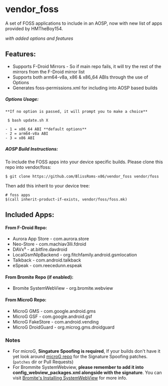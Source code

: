 # vendor_foss
A set of FOSS applications to include in an AOSP, now with new list of apps provided by HMTheBoy154.

*with added options and features*

## Features:

 - Supports F-Droid Mirrors - So if main repo fails, it will try the 
   rest of the mirrors from the F-Droid mirror list
 - Supports both arm64-v8a, x86 & x86_64 ABIs through the use of Options
 - Generates foss-permissions.xml for including into AOSP based builds
 
##### Options Usage:
	 
	**If no option is passed, it will prompt you to make a choice**
	 
	 $ bash update.sh X
	 
	- 1 = x86_64 ABI **default options**
	- 2 = arm64-v8a ABI
	- 3 = x86 ABI

##### AOSP Build Instructions:

To include the FOSS apps into your device specific builds. Please clone 
this repo into vendor/foss:

	$ git clone https://github.com/BlissRoms-x86/vendor_foss vendor/foss
	
Then add this inherit to your device tree:

	# foss apps
	$(call inherit-product-if-exists, vendor/foss/foss.mk)

## Included Apps:

#### From F-Droid Repo:

- Aurora App Store - com.aurora.store
- Neo-Store - com.machiav3lli.fdroid
- DAVx⁵ - at.bitfire.davdroid
- LocalGsmNlpBackend - org.fitchfamily.android.gsmlocation
- Talkback - com.android.talkback
- eSpeak - com.reecedunn.espeak

#### From Bromite Repo (if enabled):
- Bromite SystemWebView - org.bromite.webview

#### From MicroG Repo:

- MicroG GMS - com.google.android.gms
- MicroG GSF - com.google.android.gsf
- MicroG FakeStore - com.android.vending
- MicroG DroidGuard - org.microg.gms.droidguard 

### Notes

- For microG, **Singature Spoofing is required**, If your builds don't have it yet look around  [microG repo](https://github.com/microg/GmsCore) for the Signature Spoofing patches. (`patches` dir or Pull Requests)
- For Brommite SystemWebview, **please remember to add it into config_webview_packages.xml alongside with the signature**. You can visit [Bromite's Installing SystemWebView](https://github.com/bromite/bromite/wiki/Installing-SystemWebView) for more info.
